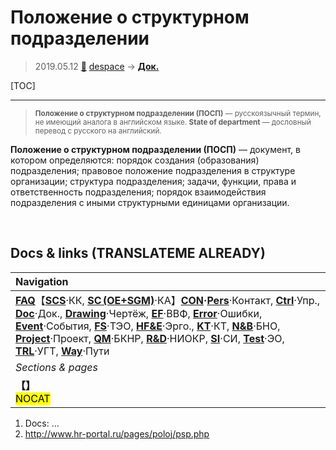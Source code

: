 # Положение о структурном подразделении
> 2019.05.12 [🚀](../index/index.md) [despace](index.md) → **[Док.](doc.md)**

[TOC]

---

> <small>**Положение о структурном подразделении (ПОСП)** — русскоязычный термин, не имеющий аналога в английском языке. **State of department** — дословный перевод с русского на английский.</small>

**Положение о структурном подразделении (ПОСП)** — документ, в котором определяются: порядок создания (образования) подразделения; правовое положение подразделения в структуре организации; структура подразделения; задачи, функции, права и ответственность подразделения; порядок взаимодействия подразделения с иными структурными единицами организации.



<p style="page-break-after:always"> </p>

## Docs & links (TRANSLATEME ALREADY)
|Navigation|
|:--|
|**[FAQ](faq.md)**【**[SCS](scs.md)**·КК, **[SC (OE+SGM)](sc.md)**·КА】**[CON](contact.md)·[Pers](person.md)**·Контакт, **[Ctrl](control.md)**·Упр., **[Doc](doc.md)**·Док., **[Drawing](drawing.md)**·Чертёж, **[EF](ef.md)**·ВВФ, **[Error](error.md)**·Ошибки, **[Event](event.md)**·События, **[FS](fs.md)**·ТЭО, **[HF&E](hfe.md)**·Эрго., **[KT](kt.md)**·КТ, **[N&B](nnb.md)**·БНО, **[Project](project.md)**·Проект, **[QM](qm.md)**·БКНР, **[R&D](rnd.md)**·НИОКР, **[SI](si.md)**·СИ, **[Test](test.md)**·ЭО, **[TRL](trl.md)**·УГТ, **[Way](way.md)**·Пути|
|*Sections & pages*|
|**【[](.md)】**<br> <mark>NOCAT</mark>|

   1. Docs: …
   1. <http://www.hr-portal.ru/pages/poloj/psp.php>
